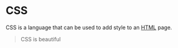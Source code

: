 # CSS

CSS is a language that can be used to add style to an [HTML](/wiki/HTML) page.

> CSS is beautiful